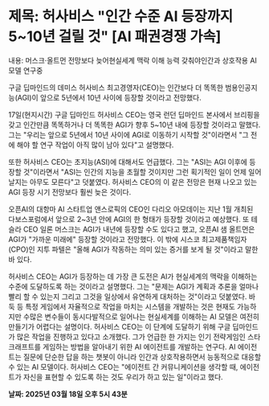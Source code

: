 # **제목: 허사비스 "인간 수준 AI 등장까지 5~10년 걸릴 것" [AI 패권경쟁 가속]**

  내용: 머스크·올트먼 전망보다 늦어현실세계 맥락 이해 능력 갖춰야인간과 상호작용 AI 모델 연구중

구글 딥마인드의 데미스 허사비스 최고경영자(CEO)는 인간보다 더 똑똑한 범용인공지능(AGI)이 앞으로 5년에서 10년 사이에 등장할 것이라고 전망했다. 

17일(현지시간) 구글 딥마인드 허사비스 CEO는 영국 런던 딥마인드 본사에서 브리핑을 갖고 인간만큼 똑똑하거나 더 똑똑한 AGI가 향후 5~10년 내에 등장할 것이라고 말했다. 그는 "우리는 앞으로 5년에서 10년 사이에 AGI로 이동하기 시작할 것"이라면서 "그 전에 해야 할 연구 작업이 아직 많이 남아 있다"고 설명했다. 

또한 허사비스 CEO는 초지능(ASI)에 대해서도 언급했다. 그는 "ASI는 AGI 이후에 등장할 것"이라면서 "ASI는 인간의 지능을 초월할 것이지만 그런 획기적인 일이 언제 일어날지는 아무도 모른다"고 덧붙였다. 허사비스 CEO의 이 같은 전망은 현재 나오고 있는 AGI 등장 시기 전망보다 훨씬 늦은 것이다. 

오픈AI의 대항마 AI 스타트업 앤스로픽의 CEO인 다리오 아모데이는 지난 1월 개최된 다보스포럼에서 앞으로 2~3년 안에 AGI의 한 형태가 등장할 것이라고 예상했다. 또 테슬라 CEO 일론 머스크는 AGI가 내년에 등장할 수도 있다고 했고, 오픈AI 샘 올트먼은 AGI가 "가까운 미래에" 등장할 것이라고 전망했다. 이 밖에 시스코 최고제품책임자(CPO)인 지투 파텔은 "올해 AGI가 작동하는 의미 있는 증거를 보게 될 것"이라고 말한 바 있다. 

허사비스 CEO는 AGI가 등장하는 데 가장 큰 도전은 AI가 현실세계의 맥락을 이해하는 수준에 도달하도록 하는 것이라고 설명했다. 그는 "문제는 AGI가 계획과 추론을 얼마나 빨리 할 수 있는지 그리고 그것을 일상에서 유연하게 대처하는 것"이라고 덧붙였다. 바둑 등 특정 게임에서 자율적으로 작업을 마치는 시스템을 개발하는 것은 현재도 가능하지만 수많은 변수들이 동시다발적으로 일어나는 현실세계를 이해하는 AI 모델은 여전히 만들기가 어렵다는 설명이다. 허사비스 CEO는 이 단계에 도달하기 위해 구글 딥마인드가 많은 작업을 진행하고 있다고 소개했다. 그가 언급한 한 가지는 인기 전략게임인 스타크래프트를 게임하는 방법을 알아내기 위한 AI 에이전트를 개발하는 연구다. AI 에이전트는 질문에 단순한 답을 하는 챗봇이 아니라 인간과 상호작용하면서 능동적으로 대응할 수 있는 AI 모델이다. 허사비스 CEO는 "에이전트 간 커뮤니케이션을 생각할 때, 에이전트가 자신을 표현할 수 있도록 하는 것도 우리가 하고 있는 일"이라고 했다.

  **날짜: 2025년 03월 18일 오후 5시 43분**